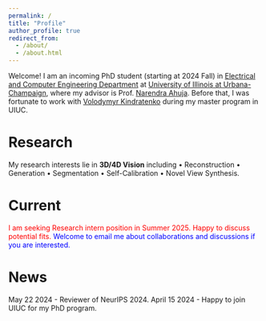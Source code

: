 ```yaml
---
permalink: /
title: "Profile"
author_profile: true
redirect_from: 
  - /about/
  - /about.html
---
```


Welcome! I am an incoming PhD student (starting at 2024 Fall) in [Electrical and Computer Engineering Department](https://ece.illinois.edu/) at [University of Illinois at Urbana-Champaign](https://illinois.edu/), where my advisor is Prof. [Narendra Ahuja](https://scholar.google.ca/citations?user=dY7OSl0AAAAJ&hl=en). Before that, I was fortunate to work with [Volodymyr Kindratenko](https://ece.illinois.edu/about/directory/faculty/kindrtnk) during my master program in UIUC.

Research
======
My research interests lie in **3D/4D Vision** including • Reconstruction • Generation • Segmentation • Self-Calibration • Novel View Synthesis. 

Current
======
<span style="color:red">I am seeking Research intern position in Summer 2025. Happy to discuss potential fits.</span>
<span style="color:blue">Welcome to email me about collaborations and discussions if you are interested.</span>

News
======
May 22 2024 - Reviewer of NeurIPS 2024.
April 15 2024 - Happy to join UIUC for my PhD program.


